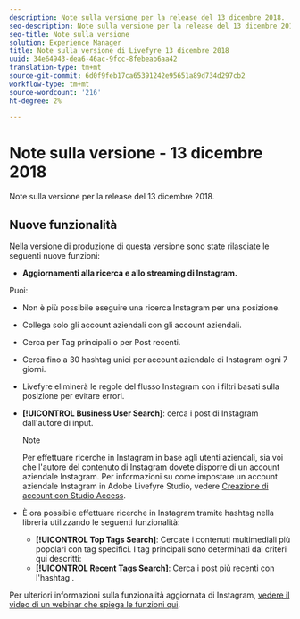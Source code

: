 ```yaml
---
description: Note sulla versione per la release del 13 dicembre 2018.
seo-description: Note sulla versione per la release del 13 dicembre 2018.
seo-title: Note sulla versione
solution: Experience Manager
title: Note sulla versione di Livefyre 13 dicembre 2018
uuid: 34e64943-dea6-46ac-9fcc-8febeab6aa42
translation-type: tm+mt
source-git-commit: 6d0f9feb17ca65391242e95651a89d734d297cb2
workflow-type: tm+mt
source-wordcount: '216'
ht-degree: 2%

---
```



# Note sulla versione - 13 dicembre 2018

Note sulla versione per la release del 13 dicembre 2018.

## Nuove funzionalità

Nella versione di produzione di questa versione sono state rilasciate le seguenti nuove funzioni:

* **Aggiornamenti alla ricerca e allo streaming di Instagram.**

Puoi:

* Non è più possibile eseguire una ricerca Instagram per una posizione.
* Collega solo gli account aziendali con gli account aziendali.
* Cerca per Tag principali o per Post recenti.
* Cerca fino a 30 hashtag unici per account aziendale di Instagram ogni 7 giorni.

* Livefyre eliminerà le regole del flusso Instagram con i filtri basati sulla posizione per evitare errori.
* **[!UICONTROL Business User Search]**: cerca i post di Instagram dall&#39;autore di input.

   >[!NOTE]
   >
   >Per effettuare ricerche in Instagram in base agli utenti aziendali, sia voi che l&#39;autore del contenuto di Instagram dovete disporre di un account aziendale Instagram. Per informazioni su come impostare un account aziendale Instagram in  Adobe Livefyre Studio, vedere [Creazione di account con Studio Access](/help/using/c-users-creating-accounts-with-studio-access/t-configure-social-accout-instagram/c-about-instagram-accounts.md#c_about_instagram_accounts).

* È ora possibile effettuare ricerche in Instagram tramite hashtag nella libreria utilizzando le seguenti funzionalità:

   * **[!UICONTROL Top Tags Search]**: Cercate i contenuti multimediali più popolari con tag specifici. I tag principali sono determinati dai criteri qui descritti: [](https://developers.facebook.com/docs/instagram-api/reference/hashtag/top-media)
   * **[!UICONTROL Recent Tags Search]**: Cerca i post più recenti con l&#39;hashtag .

Per ulteriori informazioni sulla funzionalità aggiornata di Instagram, [vedere il video di un webinar che spiega le funzioni qui](https://youtu.be/wRkGc3obaOA).
